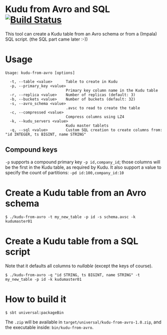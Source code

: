 # Kudu from Avro and SQL [![Build Status](https://travis-ci.org/Powerspace/kudu-from-avro.svg?branch=master)](https://travis-ci.org/Powerspace/kudu-from-avro)

This tool can create a Kudu table from an Avro schema or from a (Impala) SQL script. (the SQL part came later :-))

# Usage

```
Usage: kudu-from-avro [options]

  -t, --table <value>      Table to create in Kudu
  -p, --primary_key <value>
                           Primary key column name in the Kudu table
  -r, --replica <value>    Number of replicas (default: 3)
  -b, --buckets <value>    Number of buckets (default: 32)
  -s, --avro_schema <value>
                           .avsc to read to create the table
  -c, --compressed <value>
                           Compress columns using LZ4
  -k, --kudu_servers <value>
                           Kudu master tablets
  -q, --sql <value>        Custom SQL creation to create columns from: "id INTEGER, ts BIGINT, name STRING"
```

## Compound keys

`-p` supports a compound primary key `-p id,company_id`; those columns will be the first in the Kudu table, as required by Kudu. It also support a value to specify the count of partitions: `-pd id:100,company_id:10`

# Create a Kudu table from an Avro schema
 
```
$ ./kudu-from-avro -t my_new_table -p id -s schema.avsc -k kudumaster01
```

# Create a Kudu table from a SQL script

Note that it defaults all columns to _nullable_ (except the keys of course).

```
$ ./kudu-from-avro -q "id STRING, ts BIGINT, name STRING" -t my_new_table -p id -k kudumaster01
```

# How to build it

```
$ sbt universal:packageBin
```

The `.zip` will be available in `target/universal/kudu-from-avro-1.0.zip`, and the executable inside: `bin/kudu-from-avro`.


